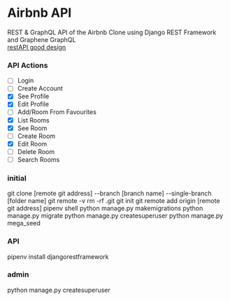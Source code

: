 # Airbnb API

REST & GraphQL API of the Airbnb Clone using Django REST Framework and Graphene GraphQL   
[restAPI good design](https://www.swipe.to/4287nc?p=Z4h7dGZHX)

### API Actions

- [ ] Login
- [ ] Create Account
- [x] See Profile
- [x] Edit Profile
- [ ] Add/Room From Favourites
- [X] List Rooms
- [X] See Room
- [ ] Create Room
- [X] Edit Room
- [ ] Delete Room
- [ ] Search Rooms

### initial

git clone [remote git address] --branch [branch name] --single-branch [folder name]
git remote -v
rm -rf .git
git init
git remote add origin [remote git address]
pipenv shell
python manage.py makemigrations
python manage.py migrate
python manage.py createsuperuser
python manage.py mega_seed

### API
pipenv install djangorestframework

### admin
python manage.py createsuperuser

